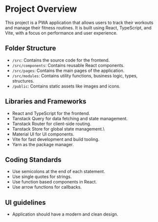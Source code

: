 # Project Overview

This project is a PWA application that allows users to track their workouts and manage their fitness routines. It is built using React, TypeScript, and Vite, with a focus on performance and user experience.

## Folder Structure

- `/src`: Contains the source code for the frontend.
- `/src/components`: Contains reusable React components.
- `/src/pages`: Contains the main pages of the application.
- `/src/modules`: Contains utility functions, business logic, types, structures.
- `/public`: Contains static assets like images and icons.

## Libraries and Frameworks

- React and TypeScript for the frontend.
- Tanstack Query for data fetching and state management.
- Tanstack Router for client-side routing.
- Tanstack Store for global state management.\
- Material UI for UI components.
- Vite for fast development and build tooling.
- Yarn as the package manager.

## Coding Standards

- Use semicolons at the end of each statement.
- Use single quotes for strings.
- Use function based components in React.
- Use arrow functions for callbacks.

## UI guidelines

- Application should have a modern and clean design.